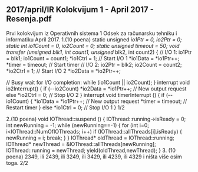 2017/april/IR Kolokvijum 1 - April 2017 - Resenja.pdf
--------------------------------------------------------------------------------


Prvi kolokvijum iz Operativnih sistema 1
Odsek za računarsku tehniku i informatiku
April 2017.
1.(10 poena)
static unsigned *io1Ptr = 0, *io2Ptr = 0;
static int io1Count = 0, io2Count = 0;
static unsigned timeout = 50;
void transfer (unsigned* blk1, int count1, unsigned* blk2, int count2) {
  // I/O 1:
  io1Ptr = blk1;
  io1Count = count1;
  *io1Ctrl = 1; // Start I/O 1
  *io1Data = *io1Ptr++;
  *timer = timeout; // Start timer
  // I/O 2:
  io2Ptr = blk2;
  io2Count = count2;
  *io2Ctrl = 1; // Start I/O 2
  *io2Data = *io2Ptr++;

  // Busy wait for I/O completion:
  while (io1Count || io2Count);
}
interrupt void io2Interrupt() {
  if (--io2Count)
    *io2Data = *io1Ptr++; // New output request
  else
    *io2Ctrl = 0; // Stop I/O 2
}
interrupt void timerInterrupt () {
  if (--io1Count) {
    *io1Data = *io1Ptr++; // New output request
    *timer = timeout; // Restart timer
  } else
    *io1Ctrl = 0; // Stop I/O 1
}
1/2

2.(10 poena)
void IOThread::suspend () {
  IOThread::running->isReady = 0;
  int newRunning = -1;
  while (newRunning==-1) {
    for (int i=0; i<IOThread::NumOfIOThreads; i++)
      if (IOThread::allThreads[i].isReady) {
        newRunning = i;
        break;
      }
  }
  IOThread* oldThread = IOThread::running;
  IOThread* newThread = &IOThread::allThreads[newRunning];
  IOThread::running = newThread;
  yield(oldThread,newThread);
}
3. (10 poena) 2349, ili 2439, ili 3249, ili 3429, ili 4239, ili 4329 i ništa više osim toga.
2/2
